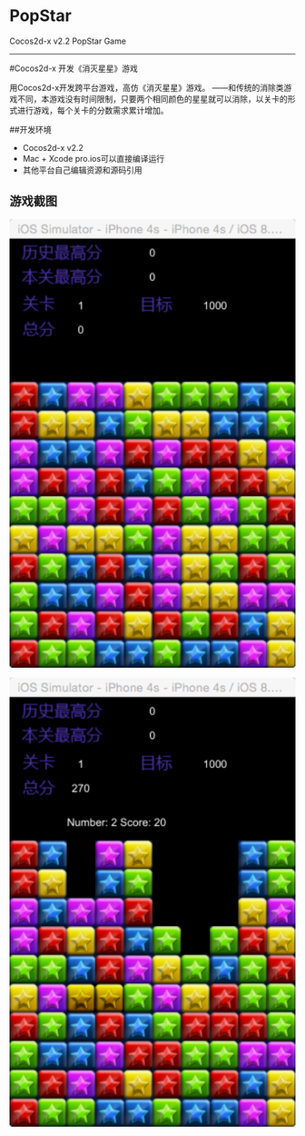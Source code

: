 # PopStar
Cocos2d-x v2.2 PopStar Game


---


#Cocos2d-x 开发《消灭星星》游戏

用Cocos2d-x开发跨平台游戏，高仿《消灭星星》游戏。
——和传统的消除类游戏不同，本游戏没有时间限制，只要两个相同颜色的星星就可以消除，以关卡的形式进行游戏，每个关卡的分数需求累计增加。

##开发环境
 * Cocos2d-x v2.2
 * Mac + Xcode pro.ios可以直接编译运行
 * 其他平台自己编辑资源和源码引用

## 游戏截图
![](./1.png)

![](./2.png)

